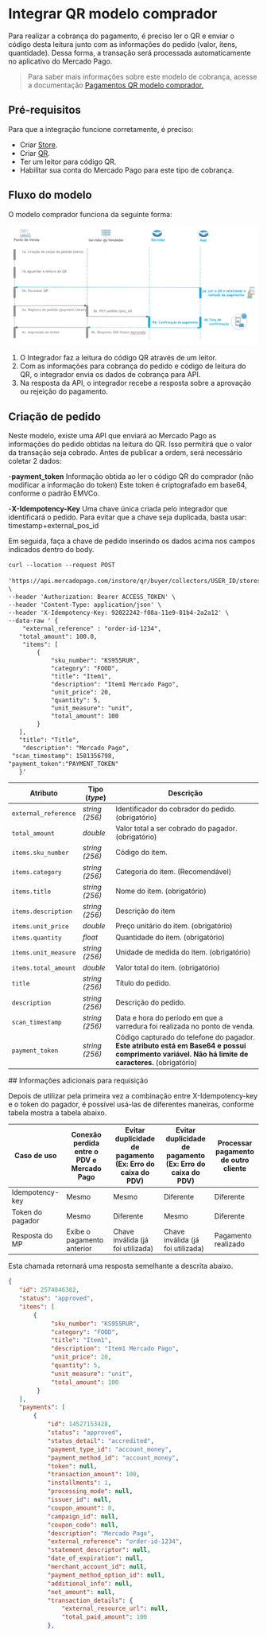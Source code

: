 # Integrar QR modelo comprador

Para realizar a cobrança do pagamento, é preciso ler o QR e enviar o código desta leitura junto com as informações do pedido (valor, ítens, quantidade). Dessa forma, a transação será processada automaticamente no aplicativo do Mercado Pago.

> Para saber mais informações sobre este modelo de cobrança, acesse a documentação [Pagamentos QR modelo comprador.](/developers/pt/docs/qr-code/qr-buyer/qr-buyer-part-a)

## Pré-requisitos

Para que a integração funcione corretamente, é preciso:

- Criar [Store](https://www.mercadopago[FAKER][URL][DOMAIN]/developers/pt/docs/qr-code/stores-and-pos).
- Criar [QR](https://www.mercadopago[FAKER][URL][DOMAIN]/developers/pt/docs/qr-code/stores-and-pos).
- Ter um leitor para código QR.
- Habilitar sua conta do Mercado Pago para este tipo de cobrança. 

## Fluxo do modelo

O modelo comprador funciona da seguinte forma: 

![Fluxo de pagamento QR comprador](/images/mobile/flujo-qrc-PT.png)

1. O Integrador faz a leitura do código QR através de um leitor.
2. Com as informações para cobrança do pedido e código de leitura do QR, o integrador envia os dados de cobrança para API.
3. Na resposta da API, o integrador recebe a resposta sobre a aprovação ou rejeição do pagamento.

## Criação de pedido

Neste modelo, existe uma API que enviará ao Mercado Pago as informações do pedido obtidas na leitura do QR. Isso permitirá que o valor da transação seja cobrado.
Antes de publicar a ordem, será necessário coletar 2 dados:

-**payment_token**
Informação obtida ao ler o código QR do comprador (não modificar a informação do token)
Este token é criptografado em base64, conforme o padrão EMVCo. 

-**X-Idempotency-Key**
Uma chave única criada pelo integrador que identificará o pedido. Para evitar que a chave seja duplicada, basta usar:  timestamp+external_pos_id

Em seguida, faça a chave de pedido inserindo os dados acima nos campos indicados dentro do body.

```curl
curl --location --request POST
 'https://api.mercadopago.com/instore/qr/buyer/collectors/USER_ID/stores/EXTERNAL_STORE_ID/pos/EXTERNAL_POS_ID/orders' \
--header 'Authorization: Bearer ACCESS_TOKEN' \
--header 'Content-Type: application/json' \
--header 'X-Idempotency-Key: 92022242-f08a-11e9-81b4-2a2a12' \
--data-raw ' {
    "external_reference" : "order-id-1234",
   "total_amount": 100.0,
    "items": [
        {
            "sku_number": "KS955RUR",
            "category": "FOOD",
            "title": "Item1",
            "description": "Item1 Mercado Pago",
            "unit_price": 20,
            "quantity": 5,
            "unit_measure": "unit",
            "total_amount": 100
        }
   ],
   "title": "Title",
    "description": "Mercado Pago",
 "scan_timestamp": 1581356798,
"payment_token":"PAYMENT_TOKEN"
   }'
```
| Atributo | Tipo (_type_) | Descrição |
| --- | --- | --- |
| `external_reference` | _string (256)_ | Identificador do cobrador do pedido. (obrigatório) |
| `total_amount` | _double_ | Valor total a ser cobrado do pagador. (obrigatório) |
| `items.sku_number` | _string (256)_ | Código do item. |
| `items.category` | _string (256)_ | Categoria do item. (Recomendável) |
| `items.title` | _string (256)_ | Nome do item. (obrigatório) |
| `items.description` | _string (256)_ |  Descrição do item |
| `items.unit_price` | _double_ | Preço unitário do item. (obrigatório) |
| `items.quantity` | _float_ | Quantidade do item. (obrigatório) |
| `items.unit_measure` | _string (256)_ | Unidade de medida do item. (obrigatório)  |
| `items.total_amount` | _double_ | Valor total do item. (obrigatório) |
| `title` | _string (256)_ | Título do pedido. |
| `description` | _string (256)_ | Descrição do pedido. |
| `scan_timestamp` | _string (256)_ | Data e hora do período em que a varredura foi realizada no ponto de venda.  |
| `payment_token` | _string (256)_ | Código capturado do telefone do pagador. **Este atributo está em Base64 e possui comprimento variável. Não há limite de caracteres.** (obrigatório) |

## Informações adicionais para requisição

Depois de utilizar pela primeira vez a combinação entre X-Idempotency-key e o token do pagador,  é possível usá-las de diferentes maneiras, conforme tabela mostra a tabela abaixo.

Caso de uso | Conexão perdida entre o PDV e Mercado Pago | Evitar duplicidade de pagamento (Ex: Erro do caixa do PDV) | Evitar duplicidade de pagamento (Ex: Erro do caixa do PDV) | Processar pagamento de outro cliente
----------------- | ----------------- | ----------------- | ----------------- | -----------------
Idempotency-key | Mesmo| Mesmo | Diferente | Diferente
Token do pagador | Mesmo | Diferente | Mesmo | Diferente
Resposta do MP | Exibe o pagamento anterior | Chave inválida (já foi utilizada) | Chave inválida (já foi utilizada) | Pagamento realizado

Esta chamada retornará uma resposta semelhante a descrita abaixo.

```json
{
   "id": 2574846382,
   "status": "approved",
   "items": [
       {
            "sku_number": "KS955RUR",
            "category": "FOOD",
            "title": "Item1",
            "description": "Item1 Mercado Pago",
            "unit_price": 20,
            "quantity": 5,
            "unit_measure": "unit",
            "total_amount": 100
        }
   ],
   "payments": [
       {
           "id": 14527153428,
           "status": "approved",
           "status_detail": "accredited",
           "payment_type_id": "account_money",
           "payment_method_id": "account_money",
           "token": null,
           "transaction_amount": 100,
           "installments": 1,
           "processing_mode": null,
           "issuer_id": null,
           "coupon_amount": 0,
           "campaign_id": null,
           "coupon_code": null,
           "description": "Mercado Pago",
           "external_reference": "order-id-1234",
           "statement_descriptor": null,
           "date_of_expiration": null,
           "merchant_account_id": null,
           "payment_method_option_id": null,
           "additional_info": null,
           "net_amount": null,
           "transaction_details": {
               "external_resource_url": null,
               "total_paid_amount": 100
           },
```